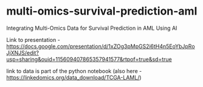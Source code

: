 # multi-omics-survival-prediction-aml

Integrating Multi-Omics Data for Survival Prediction in AML Using AI

Link to presentation - https://docs.google.com/presentation/d/1xZOg3pMpGS2i6tH4n5EoYbJpRoJjXNJS/edit?usp=sharing&ouid=115609407865357941577&rtpof=true&sd=true


link to data is part of the python notebook (also here - https://linkedomics.org/data_download/TCGA-LAML/)

